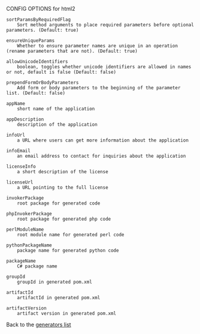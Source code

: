 CONFIG OPTIONS for html2

    sortParamsByRequiredFlag
        Sort method arguments to place required parameters before optional parameters. (Default: true)

    ensureUniqueParams
        Whether to ensure parameter names are unique in an operation (rename parameters that are not). (Default: true)

    allowUnicodeIdentifiers
        boolean, toggles whether unicode identifiers are allowed in names or not, default is false (Default: false)

    prependFormOrBodyParameters
        Add form or body parameters to the beginning of the parameter list. (Default: false)

    appName
        short name of the application

    appDescription
        description of the application

    infoUrl
        a URL where users can get more information about the application

    infoEmail
        an email address to contact for inquiries about the application

    licenseInfo
        a short description of the license

    licenseUrl
        a URL pointing to the full license

    invokerPackage
        root package for generated code

    phpInvokerPackage
        root package for generated php code

    perlModuleName
        root module name for generated perl code

    pythonPackageName
        package name for generated python code

    packageName
        C# package name

    groupId
        groupId in generated pom.xml

    artifactId
        artifactId in generated pom.xml

    artifactVersion
        artifact version in generated pom.xml

Back to the [generators list](README.md)
